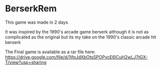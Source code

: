 # BerserkRem


This game was made in 2 days 

It was inspired by the 1990's arcade game berserk although it is not as complicated as the original but its my take on the
1990's classic arcade hit berserk

The Final game is available as a rar file here:
https://drive.google.com/file/d/1jfqJdXbOtsSPOPvcE6lCuH2wLJ7tGX-T/view?usp=sharing
